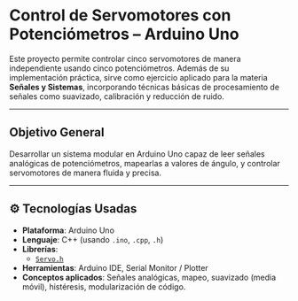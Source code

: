 # Control de Servomotores con Potenciómetros – Arduino Uno

Este proyecto permite controlar cinco servomotores de manera independiente usando cinco potenciómetros. Además de su implementación práctica, sirve como ejercicio aplicado para la materia **Señales y Sistemas**, incorporando técnicas básicas de procesamiento de señales como suavizado, calibración y reducción de ruido.

---

## Objetivo General

Desarrollar un sistema modular en Arduino Uno capaz de leer señales analógicas de potenciómetros, mapearlas a valores de ángulo, y controlar servomotores de manera fluida y precisa.

---

## ⚙️ Tecnologías Usadas

- **Plataforma**: Arduino Uno
- **Lenguaje**: C++ (usando `.ino`, `.cpp`, `.h`)
- **Librerías**: 
  - [`Servo.h`](https://www.arduino.cc/en/reference/servo)
- **Herramientas**: Arduino IDE, Serial Monitor / Plotter
- **Conceptos aplicados**: Señales analógicas, mapeo, suavizado (media móvil), histéresis, modularización de código.
